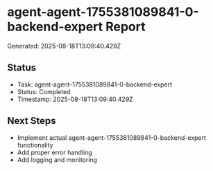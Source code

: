 # agent-agent-1755381089841-0-backend-expert Report

Generated: 2025-08-18T13:09:40.429Z

## Status
- Task: agent-agent-1755381089841-0-backend-expert
- Status: Completed
- Timestamp: 2025-08-18T13:09:40.429Z

## Next Steps
- Implement actual agent-agent-1755381089841-0-backend-expert functionality
- Add proper error handling
- Add logging and monitoring
